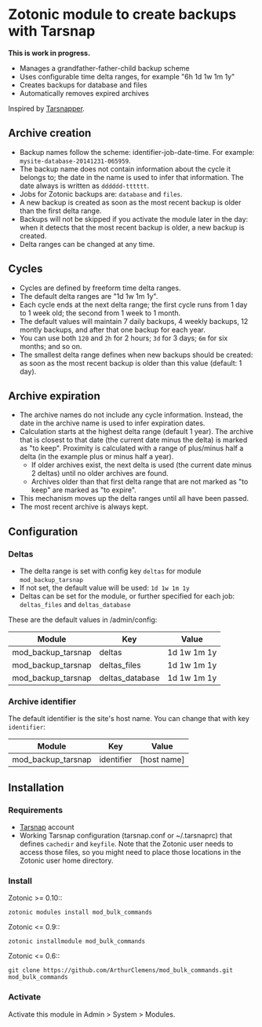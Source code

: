 # Zotonic module to create backups with Tarsnap

**This is work in progress.**

* Manages a grandfather-father-child backup scheme
* Uses configurable time delta ranges, for example "6h 1d 1w 1m 1y"
* Creates backups for database and files
* Automatically removes expired archives

Inspired by [Tarsnapper](https://github.com/miracle2k/tarsnapper).


## Archive creation

* Backup names follow the scheme: identifier-job-date-time. For example: `mysite-database-20141231-065959`.
* The backup name does not contain information about the cycle it belongs to;  the date in the name is used to infer that information. The date always is written as `dddddd-tttttt`.
* Jobs for Zotonic backups are: `database` and `files`.
* A new backup is created as soon as the most recent backup is older than the first delta range.
* Backups will not be skipped if you activate the module later in the day: when it detects that the most recent backup is older, a new backup is created.
* Delta ranges can be changed at any time.


## Cycles

* Cycles are defined by freeform time delta ranges.
* The default delta ranges are "1d 1w 1m 1y".
* Each cycle ends at the next delta range; the first cycle runs from 1 day to 1 week old; the second from 1 week to 1 month.
* The default values will maintain 7 daily backups, 4 weekly backups, 12 montly backups, and after that one backup for each year.
* You can use  both `120` and `2h` for 2 hours; `3d` for 3 days; `6m` for six months; and so on.
* The smallest delta range defines when new backups should be created: as soon as the most recent backup is older than this value (default: 1 day).


## Archive expiration

* The archive names do not include any cycle information. Instead, the date in the archive name is used to infer expiration dates. 
* Calculation starts at the highest delta range (default 1 year). The archive that is closest to that date (the current date minus the delta) is marked as "to keep". Proximity is calculated with a range of plus/minus half a delta (in the example plus or minus half a year).
  * If older archives exist, the next delta is used (the current date minus 2 deltas) until no older archives are found.
  * Archives older than that first delta range that are not marked as "to keep" are marked as "to expire".
* This mechanism moves up the delta ranges until all have been passed.
* The most recent archive is always kept.


## Configuration

### Deltas

* The delta range is set with config key `deltas` for module `mod_backup_tarsnap`
* If not set, the default value will be used: `1d 1w 1m 1y`
* Deltas can be set for the module, or further specified for each job: `deltas_files` and `deltas_database`

These are the default values in /admin/config:

| Module | Key | Value |
|--------|-----|-------|
| mod_backup_tarsnap | deltas          | 1d 1w 1m 1y  |
| mod_backup_tarsnap | deltas_files    | 1d 1w 1m 1y  |
| mod_backup_tarsnap | deltas_database | 1d 1w 1m 1y  |

### Archive identifier

The default identifier is the site's host name. You can change that with key `identifier`:

| Module | Key | Value |
|--------|-----|-------|
| mod_backup_tarsnap | identifier          | [host name]  |


## Installation

### Requirements

* [Tarsnap](https://www.tarsnap.com) account
* Working Tarsnap configuration (tarsnap.conf or ~/.tarsnaprc) that defines `cachedir` and `keyfile`. Note that the Zotonic user needs to access those files, so you might need to place those locations in the Zotonic user home directory.

### Install

Zotonic >= 0.10::

    zotonic modules install mod_bulk_commands
    
Zotonic <= 0.9::

    zotonic installmodule mod_bulk_commands
    
Zotonic <= 0.6::

    git clone https://github.com/ArthurClemens/mod_bulk_commands.git mod_bulk_commands

### Activate

Activate this module in Admin > System > Modules. 